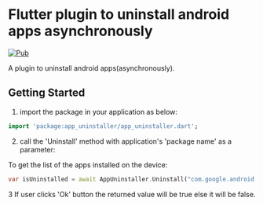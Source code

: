 # Flutter plugin to uninstall android apps asynchronously

[![Pub](https://img.shields.io/pub/v/app_uninstaller.svg)](https://pub.dev/packages/app_uninstaller)

A plugin to uninstall android apps(asynchronously).

## Getting Started

1) import the package in your application as below:
```dart
import 'package:app_uninstaller/app_uninstaller.dart';
```

2) call the 'Uninstall' method with application's 'package name' as a parameter:

To get the list of the apps installed on the device:

```dart
var isUninstalled = await AppUninstaller.Uninstall("com.google.android.gm");
```

3 If user clicks 'Ok' button the returned value will be true else it will be false.
